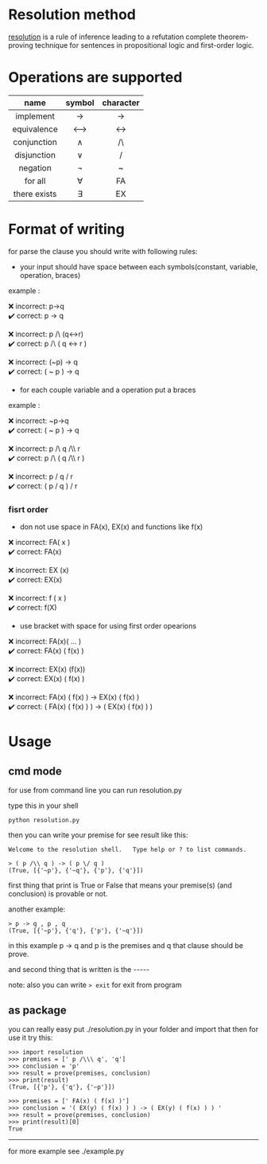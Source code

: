 # Resolution method
[resolution](https://en.wikipedia.org/wiki/Resolution_(logic)) is a rule of inference leading to a refutation complete theorem-proving technique for sentences in propositional logic and first-order logic.

# Operations are supported

| name        | symbol   | character |
| :-----:     | :----:   | :---: |
| implement   | &#8594;  | ->  |
| equivalence | &#10231; | <-> |
| conjunction | &#8743;  | /\\ |
| disjunction | &#8744;  | \/  |
| negation    | &#172;   | ~   |
| for all     | &#8704;  | FA  |
| there exists| &#8707;  | EX  |

# Format of writing

for parse the clause you should write with following rules:

- your input should have space between each symbols(constant, variable, operation, braces)

example :

❌ incorrect: p->q \
✔️ correct: p -> q

❌ incorrect: p /\\ (q<->r) \
✔️ correct: p /\\ ( q <-> r )

❌ incorrect: (~p) -> q \
✔️ correct: ( ~ p ) -> q

- for each couple variable and a operation put a braces

example :

❌ incorrect: ~p->q \
✔️ correct: ( ~ p ) -> q

❌ incorrect: p /\\ q /\\\ r \
✔️ correct: p /\\ ( q /\\\ r )

❌ incorrect: p \/ q \/ r \
✔️ correct: ( p \/ q ) \/ r

### fisrt order

- don not use space in FA(x), EX(x) and functions like f(x)

❌ incorrect: FA( x ) \
✔️ correct: FA(x)

❌ incorrect: EX (x) \
✔️ correct: EX(x)

❌ incorrect: f ( x ) \
✔️ correct: f(X)

- use bracket with space for using first order opearions

❌ incorrect: FA(x)( ... ) \
✔️ correct: FA(x) ( f(x) )

❌ incorrect: EX(x) (f(x)) \
✔️ correct: EX(x) ( f(x) )

❌ incorrect: FA(x) ( f(x) ) -> EX(x) ( f(x) ) \
✔️ correct: ( FA(x) ( f(x) ) ) -> ( EX(x) ( f(x) ) )

# Usage

## cmd mode
for use from command line you can run resolution.py

type this in your shell

    python resolution.py

then you can write your premise for see result like this:

    Welcome to the resolution shell.   Type help or ? to list commands.

    > ( p /\\ q ) -> ( p \/ q )
    (True, [{'~p'}, {'~q'}, {'p'}, {'q'}])

first thing that print is True or False that means your premise(s) (and conclusion) is provable or not.

another example:

    > p -> q , p , q
    (True, [{'~p'}, {'q'}, {'p'}, {'~q'}])

in this example p -> q and p is the premises and q that clause should be prove.

and second thing that is written is the -----

note: also you can write `> exit` for exit from program 

## as package
you can really easy put ./resolution.py in your folder and import that then for use it try this:

    >>> import resolution
    >>> premises = [' p /\\\ q', 'q']
    >>> conclusion = 'p'
    >>> result = prove(premises, conclusion)
    >>> print(result)
    (True, [{'p'}, {'q'}, {'~p'}])

    >>> premises = [' FA(x) ( f(x) )']
    >>> conclusion = '( EX(y) ( f(x) ) ) -> ( EX(y) ( f(x) ) ) '
    >>> result = prove(premises, conclusion)
    >>> print(result)[0]
    True

----
for more example see ./example.py